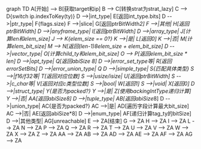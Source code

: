 graph TD
    A[开始] --> B[获取target和ip]
    B --> C[转换strat为strat_lazy]
    C --> D{switch ip.indexToKey(ty)}
    D -->|int_type| E[返回int_type.bits]
    D -->|ptr_type| F{flags.size}
    F -->|slice| G[返回ptrBitWidth*2]
    F -->|其他| H[返回ptrBitWidth]
    D -->|anyframe_type| I[返回ptrBitWidth]
    D -->|array_type| J[计算len和elem_size]
    J --> K{elem_size == 0?}
    K -->|是| L[返回0]
    K -->|否| M[计算elem_bit_size]
    M --> N[返回(len-1)*8*elem_size + elem_bit_size]
    D -->|vector_type| O[计算child_ty和elem_bit_size]
    O --> P[返回elem_bit_size * len]
    D -->|opt_type| Q[返回abiSize *8]
    D -->|error_set_type等| R[返回errorSetBits]
    D -->|error_union_type| Q
    D -->|simple_type| S{匹配具体类型}
    S -->|f16/f32等| T[返回对应位数]
    S -->|usize/isize| U[返回ptrBitWidth]
    S -->|c_char等| V[返回对应c类型位数]
    S -->|bool| W[返回1]
    S -->|void| X[返回0]
    D -->|struct_type| Y{是否为packed?}
    Y -->|是| Z[使用backingIntType递归计算]
    Y -->|否| AA[返回abiSize*8]
    D -->|tuple_type| AB[返回abiSize*8]
    D -->|union_type| AC{是否为packed?}
    AC -->|是| AD[遍历字段计算最大bit_size]
    AC -->|否| AE[返回abiSize*8]
    D -->|enum_type| AF[递归计算tag_ty的bitSize]
    D -->|其他类型| AG[unreachable]
    E --> ZA[结束]
    G --> ZA
    H --> ZA
    I --> ZA
    L --> ZA
    N --> ZA
    P --> ZA
    Q --> ZA
    R --> ZA
    T --> ZA
    U --> ZA
    V --> ZA
    W --> ZA
    X --> ZA
    Z --> ZA
    AA --> ZA
    AB --> ZA
    AD --> ZA
    AE --> ZA
    AF --> ZA
    AG --> ZA
